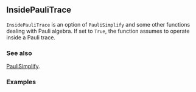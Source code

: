 ## InsidePauliTrace

`InsidePauliTrace` is an option of `PauliSimplify` and some other functions dealing with Pauli algebra. If set to `True`, the function assumes to operate inside a Pauli trace.

### See also

[PauliSimplify](PauliSimplify).

### Examples